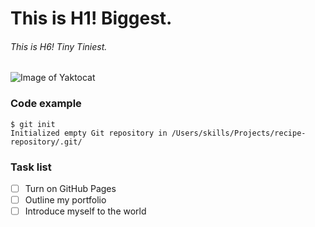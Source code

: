 # This is H1! Biggest.

###### This is H6! Tiny Tiniest.

![Image of Yaktocat](https://octodex.github.com/images/yaktocat.png)

### Code example

```
$ git init
Initialized empty Git repository in /Users/skills/Projects/recipe-repository/.git/
```
### Task list

- [ ] Turn on GitHub Pages
- [ ] Outline my portfolio
- [ ] Introduce myself to the world
